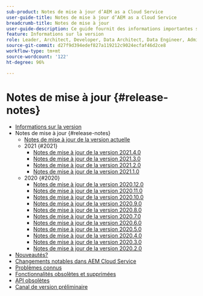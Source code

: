 ```yaml
---
sub-product: Notes de mise à jour d’AEM as a Cloud Service
user-guide-title: Notes de mise à jour d’AEM as a Cloud Service
breadcrumb-title: Notes de mise à jour
user-guide-description: Ce guide fournit des informations importantes sur la dernière version d’Experience Manager as a Cloud Service, notamment sur les nouvelles fonctionnalités, celles obsolètes et supprimées, ainsi que les problèmes connus.
feature: Informations sur la version
role: Leader, Architect, Developer, Data Architect, Data Engineer, Administrator, Business Practitioner
source-git-commit: d27f9d394edef827a119212c9024ecfaf46d2ce8
workflow-type: tm+mt
source-wordcount: '122'
ht-degree: 96%

---
```



# Notes de mise à jour {#release-notes}

+ [Informations sur la version](/help/release-notes/home.md)
+ Notes de mise à jour {#release-notes}
   + [Notes de mise à jour de la version actuelle](/help/release-notes/release-notes-cloud/release-notes-current.md)
   + 2021 {#2021}
      + [Notes de mise à jour de la version 2021.4.0](/help/release-notes/release-notes-cloud/2021/release-notes-2021-4-0.md)
      + [Notes de mise à jour de la version 2021.3.0](/help/release-notes/release-notes-cloud/2021/release-notes-2021-3-0.md)
      + [Notes de mise à jour de la version 2021.2.0](/help/release-notes/release-notes-cloud/2021/release-notes-2021-2-0.md)
      + [Notes de mise à jour de la version 2021.1.0](/help/release-notes/release-notes-cloud/2021/release-notes-2021-1-0.md)
   + 2020 {#2020}
      + [Notes de mise à jour de la version 2020.12.0](/help/release-notes/release-notes-cloud/2020/release-notes-2020-12-0.md)
      + [Notes de mise à jour de la version 2020.11.0](/help/release-notes/release-notes-cloud/2020/release-notes-2020-11-0.md)
      + [Notes de mise à jour de la version 2020.10.0](/help/release-notes/release-notes-cloud/2020/release-notes-2020-10-0.md)
      + [Notes de mise à jour de la version 2020.9.0](/help/release-notes/release-notes-cloud/2020/release-notes-2020-9-0.md)
      + [Notes de mise à jour de la version 2020.8.0](/help/release-notes/release-notes-cloud/2020/release-notes-2020-8-0.md)
      + [Notes de mise à jour de la version 2020.7.0](/help/release-notes/release-notes-cloud/2020/release-notes-2020-7-0.md)
      + [Notes de mise à jour de la version 2020.6.0](/help/release-notes/release-notes-cloud/2020/release-notes-2020-6-0.md)
      + [Notes de mise à jour de la version 2020.5.0](/help/release-notes/release-notes-cloud/2020/release-notes-2020-5-0.md)
      + [Notes de mise à jour de la version 2020.4.0](/help/release-notes/release-notes-cloud/2020/release-notes-2020-4-0.md)
      + [Notes de mise à jour de la version 2020.3.0](/help/release-notes/release-notes-cloud/2020/release-notes-2020-3-0.md)
      + [Notes de mise à jour de la version 2020.2.0](/help/release-notes/release-notes-cloud/2020/release-notes-2020-2-0.md)
+ [Nouveautés?](what-is-new.md)
+ [Changements notables dans AEM Cloud Service](aem-cloud-changes.md)
+ [Problèmes connus](known-issues.md)
+ [Fonctionnalités obsolètes et supprimées](deprecated-removed-features.md)
+ [API obsolètes](deprecated-apis.md)
+ [Canal de version préliminaire](prerelease.md)
